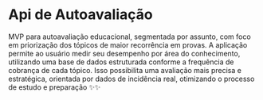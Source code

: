 # Api de Autoavaliação

MVP para autoavaliação educacional, segmentada por assunto, com foco em priorização dos tópicos de maior recorrência em provas. A aplicação permite ao usuário medir seu desempenho por área do conhecimento, utilizando uma base de dados estruturada conforme a frequência de cobrança de cada tópico. Isso possibilita uma avaliação mais precisa e estratégica, orientada por dados de incidência real, otimizando o processo de estudo e preparação ✨✨
